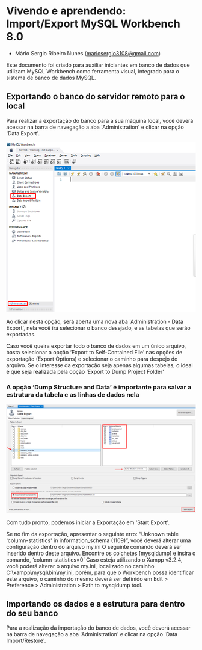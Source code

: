 # Vivendo e aprendendo: Import/Export MySQL Workbench 8.0 

* Mário Sergio Ribeiro Nunes ([mariosergio3108@gmail.com](mailto:mariosergio3108@gmail.com))

Este documento foi criado para auxiliar iniciantes em banco de dados que utilizam MySQL Workbench como ferramenta visual, integrado para o sistema de banco de dados MySQL. 

## Exportando o banco do servidor remoto para o local

Para realizar a exportação do banco para a sua máquina local, você deverá acessar na barra de navegação a aba 'Administration' e clicar na opção 'Data Export'.


![Export](Export.png)


Ao clicar nesta opção, será aberta uma nova aba 'Administration - Data Export', nela você irá selecionar o banco desejado, e as tabelas que serão exportadas.

Caso você queira exportar todo o banco de dados em um único arquivo, basta selecionar a opção ‘Export to Self-Contained File’ nas opções de exportação (Export Options) e selecionar o caminho para despejo do arquivo.
Se o interesse da exportação seja apenas algumas tabelas, o ideal é que seja realizada pela opção ‘Export to Dump Project Folder’

### A opção ‘Dump Structure and Data’ é importante para salvar a estrutura da tabela e as linhas de dados nela

![Export2](Export2.png)


Com tudo pronto, podemos iniciar a Exportação em 'Start Export'.

Se no fim da exportação, apresentar o seguinte erro: “Unknown table 'column-statistics' in information_schema (1109)”, você deverá alterar uma configuração dentro do arquivo my.ini
O seguinte comando deverá ser inserido dentro deste arquivo.
Encontre os colchetes [mysqldump] e insira o comando, ‘column-statistics=0’
Caso esteja utilizando o Xampp v3.2.4, você poderá alterar o arquivo my.ini, localizado no caminho C:\xampp\mysql\bin\my.ini, porém, para que o Workbench possa identificar este arquivo, o caminho do mesmo deverá ser definido em Edit > Preference > Administration > Path to mysqldump tool.


## Importando os dados e a estrutura para dentro do seu banco

Para a realização da importação do banco de dados, você deverá acessar na barra de navegação a aba 'Administration' e clicar na opção 'Data Import/Restore'.


